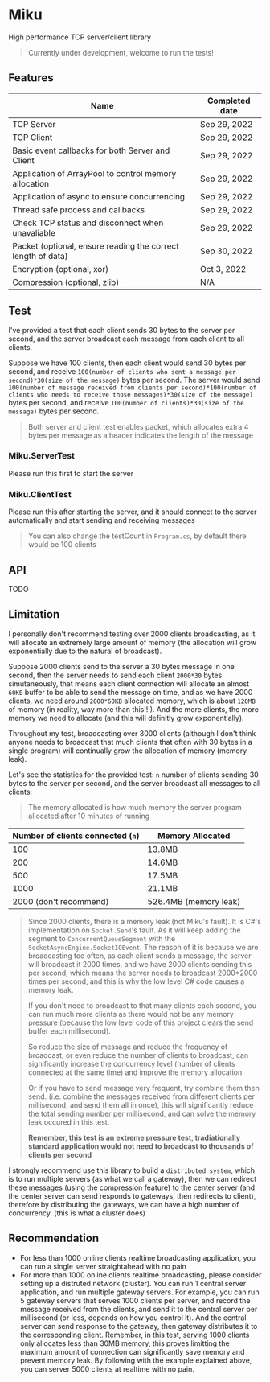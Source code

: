 # Miku

High performance TCP server/client library

> Currently under development, welcome to run the tests!



## Features

| Name                                                         | Completed date |
| ------------------------------------------------------------ | -------------- |
| TCP Server                                                   | Sep 29, 2022   |
| TCP Client                                                   | Sep 29, 2022   |
| Basic event callbacks for both Server and Client             | Sep 29, 2022   |
| Application of ArrayPool to control memory allocation        | Sep 29, 2022   |
| Application of async to ensure concurrencing                 | Sep 29, 2022   |
| Thread safe process and callbacks                            | Sep 29, 2022   |
| Check TCP status and disconnect when unavaliable             | Sep 29, 2022   |
| Packet (optional, ensure reading the correct length of data) | Sep 30, 2022   |
| Encryption (optional, xor)                                   | Oct 3, 2022    |
| Compression (optional, zlib)                                 | N/A            |





## Test

I've provided a test that each client sends 30 bytes to the server per second, and the server broadcast each message from each client to all clients.

Suppose we have 100 clients, then each client would send 30 bytes per second, and receive ```100(number of clients who sent a message per second)*30(size of the message)``` bytes per second. The server would send ```100(number of message received from clients per second)*100(number of clients who needs to receive those messages)*30(size of the message)``` bytes per second, and receive ```100(number of clients)*30(size of the message)``` bytes per second.

> Both server and client test enables packet, which allocates extra 4 bytes per message as a header indicates the length of the message

### Miku.ServerTest

Please run this first to start the server

### Miku.ClientTest

Please run this after starting the server, and it should connect to the server automatically and start sending and receiving messages

> You can also change the testCount in ```Program.cs```, by default there would be 100 clients



## API

TODO



## Limitation

I personally don't recommend testing over 2000 clients broadcasting, as it will allocate an extremely large amount of memory (the allocation will grow exponentially due to the natural of broadcast).

Suppose 2000 clients send to the server a 30 bytes message in one second, then the server needs to send each client ```2000*30``` bytes simutaneously, that means each client connection will allocate an almost ```60KB``` buffer to be able to send the message on time, and as we have 2000 clients, we need around ```2000*60KB``` allocated memory, which is about ```120MB``` of memory (in reality, way more than this!!!). And the more clients, the more memory we need to allocate (and this will definitly grow exponentially).

Throughout my test, broadcasting over 3000 clients (although I don't think anyone needs to broadcast that much clients that often with 30 bytes in a single program) will continually grow the allocation of memory (memory leak).

Let's see the statistics for the provided test: ```n``` number of clients sending 30 bytes to the server per second, and the server broadcast all messages to all clients:

> The memory allocated is how much memory the server program allocated after 10 minutes of running

| Number of clients connected (```n```) | Memory Allocated      |
| ------------------------------------- | --------------------- |
| 100                                   | 13.8MB                |
| 200                                   | 14.6MB                |
| 500                                   | 17.5MB                |
| 1000                                  | 21.1MB                |
| 2000 (don't recommend)                | 526.4MB (memory leak) |

> Since 2000 clients, there is a memory leak (not Miku's fault). It is C#'s implementation on ```Socket.Send```'s fault. As it will keep adding the segment to ```ConcurrentQueueSegment``` with the ```SocketAsyncEngine.SocketIOEvent```. The reason of it is because we are broadcasting too often, as each client sends a message, the server will broadcast it 2000 times, and we have 2000 clients sending this per second, which means the server needs to broadcast 2000*2000 times per second, and this is why the low level C# code causes a memory leak.
>
> If you don't need to broadcast to that many clients each second, you can run much more clients as there would not be any memory pressure (because the low level code of this project clears the send buffer each millisecond).
>
> So reduce the size of message and reduce the frequency of broadcast, or even reduce the number of clients to broadcast, can significantly increase the concurrency level (number of clients connected at the same time) and improve the memory allocation.
>
> Or if you have to send message very frequent, try combine them then send. (i.e. combine the messages received from different clients per millisecond, and send them all in once), this will significantly reduce the total sending number per millisecond, and can solve the memory leak occured in this test.
>
> **Remember, this test is an extreme pressure test, tradiationally standard application would not need to broadcast to thousands of clients per second**

I strongly recommend use this library to build a ```distributed system```, which is to run multiple servers (as what we call a gateway), then we can redirect these messages (using the compression feature) to the center server (and the center server can send responds to gateways, then redirects to client), therefore by distributing the gateways, we can have a high number of concurrency. (this is what a cluster does)



## Recommendation

- For less than 1000 online clients realtime broadcasting application, you can run a single server straightahead with no pain
- For more than 1000 online clients realtime broadcasting, please consider setting up a distruted network (cluster). You can run 1 central server application, and run multiple gateway servers. For example, you can run 5 gateway servers that serves 1000 clients per server, and record the message received from the clients, and send it to the central server per millisecond (or less, depends on how you control it). And the central server can send response to the gateway, then gateway distributes it to the corresponding client. Remember, in this test, serving 1000 clients only allocates less than 30MB memory, this proves limitting the maximum amount of connection can significantly save memory and prevent memory leak. By following with the example explained above, you can server 5000 clients at realtime with no pain.
